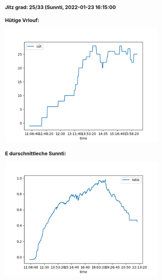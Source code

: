 ### Jitz grad: 25/33 (Sunnti, 2022-01-23 16:15:00

### Hütige Vrlouf:
![Graph](Today.png)

### E durschnittleche Sunnti:
![Graph](Sunnti.png)